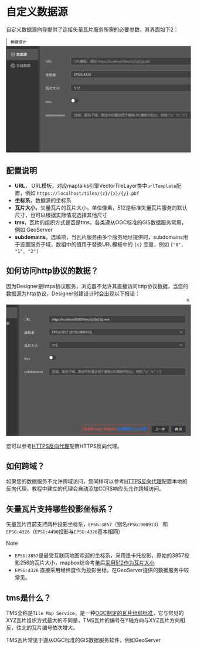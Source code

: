 # 自定义数据源

自定义数据源向导提供了连接矢量瓦片服务所需的必要参数，其界面如下2：

![alt text](image-5.png)

## 配置说明

* **URL**， URL模板，对应maptalks引擎VectorTileLayer类中```urlTemplate```配置，例如 `https://localhost/tiles/{z}/{x}/{y}.pbf`
* **坐标系**，数据源的坐标系
* **瓦片大小**，矢量瓦片的瓦片大小，单位像素，512是标准矢量瓦片服务的默认尺寸，也可以根据实际情况选择其他尺寸
* **tms**，瓦片的组织方式是否是tms，各类遵从OGC标准的GIS数据服务常用，例如 GeoServer
* **subdomains**，选填项，当瓦片服务由多个服务地址提供时，subdomains用于设置服务子域，数组中的值用于替换URL模板中的 `{s}` 变量，例如 `["0", "1", "2"]`

## 如何访问http协议的数据？

因为Designer是https协议服务，浏览器不允许其直接访问http协议数据，当您的数据源为http协议，Designer创建设计时会出现以下报错：
![alt text](image-2.png)

您可以参考[HTTPS反向代理](https)配置HTTPS反向代理。

## 如何跨域？

如果您的数据服务不允许跨域访问，您同样可以参考[HTTPS反向代理](https)配置本地的反向代理，教程中建立的代理会自动添加CORS响应头允许跨域访问。

## 矢量瓦片支持哪些投影坐标系？

矢量瓦片目前支持两种投影坐标系，`EPSG:3857`（别名`EPSG:900913`） 和 `EPSG:4326`（`EPSG:4490`投影与`EPSG:4326`基本相同）

> [!NOTE]
> * `EPSG:3857`是最受互联网地图欢迎的坐标系，采用墨卡托投影，原始的3857投影256的瓦片大小，mapbox综合考量后[采用512作为瓦片大小](https://blog.mapbox.com/512-map-tiles-cb5bfd6e72ba)
> * `EPSG:4326` 直接采用经纬度作为投影坐标，在GeoServer提供的数据服务中较常见。

## tms是什么？

TMS全称是`Tile Map Service`，是一种[OGC制定的瓦片组织标准](https://en.wikipedia.org/wiki/Tile_Map_Service)，它与常见的XYZ瓦片组织方式最大的不同是，TMS瓦片的编号在Y轴方向与XYZ瓦片方向相反，往北的瓦片编号依次增大。

TMS瓦片常见于遵从OGC标准的GIS数据服务软件，例如GeoServer


